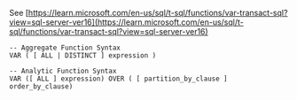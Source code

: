 See [https://learn.microsoft.com/en-us/sql/t-sql/functions/var-transact-sql?view=sql-server-ver16](https://learn.microsoft.com/en-us/sql/t-sql/functions/var-transact-sql?view=sql-server-ver16)
```
-- Aggregate Function Syntax   
VAR ( [ ALL | DISTINCT ] expression )  
  
-- Analytic Function Syntax  
VAR ([ ALL ] expression) OVER ( [ partition_by_clause ] order_by_clause)
```
